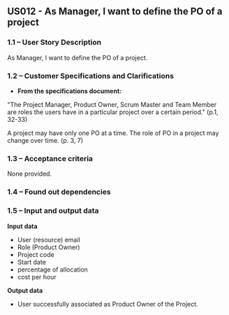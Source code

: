 ## **US012 - As Manager, I want to define the PO of a project**

### **1.1 – User Story Description**

As Manager, I want to define the PO of a project.

### **1.2 – Customer Specifications and Clarifications**

- **From the specifications document:**

"The Project Manager, Product Owner, Scrum Master and Team Member are roles the users have in a particular project over a certain period." (p.1, 32-33)

A project may have only one PO at a time. The role of PO in a project may change over time. (p. 3, 7)

### **1.3 – Acceptance criteria**

None provided.

### **1.4 – Found out dependencies**

### **1.5 – Input and output data**

**Input data**

- User (resource) email
- Role (Product Owner)
- Project code
- Start date
- percentage of allocation
- cost per hour

**Output data**

- User successfully associated as Product Owner of the Project.
